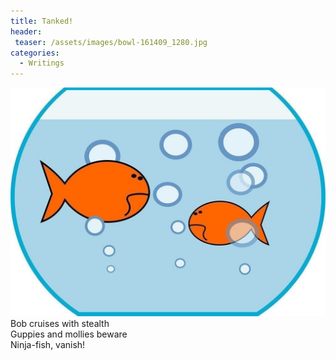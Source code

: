 ```yaml
---
title: Tanked!
header:
 teaser: /assets/images/bowl-161409_1280.jpg
categories:
  - Writings
---
```

<img src="/assets/images/bowl-161409_1280.jpg">Bob cruises with stealth  
 Guppies and mollies beware  
 Ninja-fish, vanish!